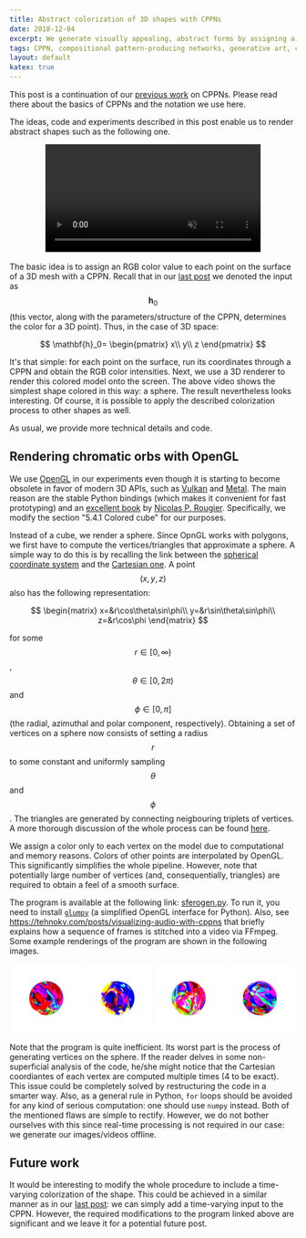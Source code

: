 ```yaml
---
title: Abstract colorization of 3D shapes with CPPNs
date: 2018-12-04
excerpt: We generate visually appealing, abstract forms by assigning a color to each point on the 3D shape with a CPPN.
tags: CPPN, compositional pattern-producing networks, generative art, chromatic orb
layout: default
katex: true
---
```


This post is a continuation of our [previous work](../visualizing-audio-with-cppns) on CPPNs.
Please read there about the basics of CPPNs and the notation we use here.

The ideas, code and experiments described in this post enable us to render abstract shapes such as the following one.

<div style="text-align:center;">
<video style="width: 75%; height: 75%; max-width: 384px; max-height: 384px;" autoplay loop="" muted="" playsinline="">
<source src="https://drone.nenadmarkus.com/data/blog-stuff/chromatic-orb.mp4" type="video/mp4">
</video>
</div>

The basic idea is to assign an RGB color value to each point on the surface of a 3D mesh with a CPPN.
Recall that in our [last post](https://tehnokv.com/posts/cppns-on-3d-surfaces) we denoted the input as $$\mathbf{h}_0$$
(this vector, along with the parameters/structure of the CPPN, determines the color for a 3D point).
Thus, in the case of 3D space:

$$
	\mathbf{h}_0=
	\begin{pmatrix}
                x\\
                y\\
                z
        \end{pmatrix}
$$

It's that simple:
for each point on the surface, run its coordinates through a CPPN and obtain the RGB color intensities.
Next, we use a 3D renderer to render this colored model onto the screen.
The above video shows the simplest shape colored in this way: a sphere.
The result nevertheless looks interesting.
Of course, it is possible to apply the described colorization process to other shapes as well.

As usual, we provide more technical details and code.

## Rendering chromatic orbs with OpenGL

We use [OpenGL](https://en.wikipedia.org/wiki/OpenGL) in our experiments even though it is starting to become obsolete in favor of modern 3D APIs, such as [Vulkan](https://www.khronos.org/vulkan/) and [Metal](https://developer.apple.com/metal/).
The main reason are the stable Python bindings (which makes it convenient for fast prototyping) and an [excellent book](http://www.labri.fr/perso/nrougier/python-opengl/) by [Nicolas P. Rougier](https://www.labri.fr/perso/nrougier/).
Specifically, we modify the section "5.4.1 Colored cube" for our purposes.

Instead of a cube, we render a sphere.
Since OpnGL works with polygons, we first have to compute the vertices/triangles that approximate a sphere.
A simple way to do this is by recalling the link between the [spherical coordinate system](https://en.wikipedia.org/wiki/Spherical_coordinate_system) and the [Cartesian one](https://en.wikipedia.org/wiki/Cartesian_coordinate_system).
A point $$(x, y, z)$$ also has the following representation:

$$
	\begin{matrix}
	x=&r\cos\theta\sin\phi\\
	y=&r\sin\theta\sin\phi\\
	z=&r\cos\phi
	\end{matrix}
$$

for some $$r\in[0, \infty)$$, $$\theta\in[0, 2\pi)$$ and $$\phi\in[0, \pi]$$
(the radial, azimuthal and polar component, respectively).
Obtaining a set of vertices on a sphere now consists of setting a radius $$r$$ to some constant and uniformly sampling $$\theta$$ and $$\phi$$.
The triangles are generated by connecting neigbouring triplets of vertices.
A more thorough discussion of the whole process can be found [here](https://gamedev.stackexchange.com/questions/16585/how-do-you-programmatically-generate-a-sphere).

We assign a color only to each vertex on the model due to computational and memory reasons.
Colors of other points are interpolated by OpenGL.
This significantly simplifies the whole pipeline.
However, note that potentially large number of vertices (and, consequentially, triangles) are required to obtain a feel of a smooth surface.

The program is available at the following link: [sferogen.py](sferogen.py).
To run it, you need to install [`glumpy`](https://glumpy.github.io) (a simplified OpenGL interface for Python).
Also, see <https://tehnokv.com/posts/visualizing-audio-with-cppns> that briefly explains how a sequence of frames is stitched into a video via FFmpeg.
Some example renderings of the program are shown in the following images.

<p><center>
<img src="orb1.png" style="width: 24%;" alt="Spectral orb">
<img src="orb2.png" style="width: 24%;" alt="Spectral orb">
<img src="orb3.png" style="width: 24%;" alt="Spectral orb">
<img src="orb4.png" style="width: 24%;" alt="Spectral orb">
</center></p>

Note that the program is quite inefficient.
Its worst part is the process of generating vertices on the sphere.
If the reader delves in some non-superficial analysis of the code,
he/she might notice that the Cartesian coordiantes of each vertex are computed multiple times
(4 to be exact).
This issue could be completely solved by restructuring the code in a smarter way.
Also, as a general rule in Python, `for` loops should be avoided for any kind of serious computation:
one should use `numpy` instead.
Both of the mentioned flaws are simple to rectify.
However, we do not bother ourselves with this since real-time processing is not required in our case:
we generate our images/videos offline.

## Future work

It would be interesting to modify the whole procedure to include a time-varying colorization of the shape.
This could be achieved in a similar manner as in our [last post](../visualizing-audio-with-cppns):
we can simply add a time-varying input to the CPPN.
However, the required modifications to the program linked above are significant and we leave it for a potential future post.
